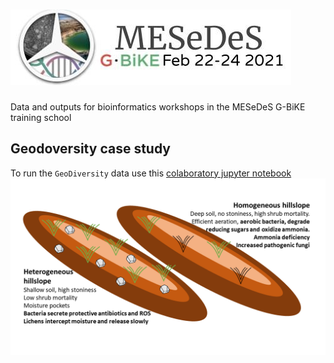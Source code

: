 # ![logo](https://github.com/DSASC/MESeDeS_2021/raw/main/LOGO.jpg)
Data and outputs for bioinformatics workshops in the MESeDeS G-BiKE training school

## Geodoversity case study
To run the `GeoDiversity` data use this [colaboratory jupyter notebook](https://colab.research.google.com/drive/1oceDOezYcC-CHyTKcfX8P_UTxkpBV8Vd?usp=sharing)  
![abstract](https://github.com/DSASC/Szitenberg2021_geodiversity/raw/master/geo_abstract1.png)
